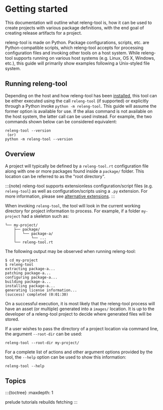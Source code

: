 # Getting started

This documentation will outline what releng-tool is, how it can be used
to create projects with various package definitions, with the end goal
of creating release artifacts for a project.

releng-tool is made on Python. Package configurations, scripts, etc. are
Python-compatible scripts, which releng-tool accepts for processing
configuration files and invoking other tools on a host system. While
releng-tool supports running on various host systems (e.g. Linux, OS X,
Windows, etc.), this guide will primarily show examples following a
Unix-styled file system.

## Running releng-tool

Depending on the host and how releng-tool has been [installed](/install),
this tool can be either executed using the call `releng-tool` (if supported) or
explicitly through a Python invoke `python -m releng-tool`. This guide will
assume the former option is available for use. If the alias command is not
available on the host system, the latter call can be used instead. For example,
the two commands shown below can be considered equivalent:

```text
releng-tool --version
 (or)
python -m releng-tool --version
```

## Overview

A project will typically be defined by a `releng-tool.rt` configuration
file along with one or more packages found inside a `package/` folder.
This location can be referred to as the "root directory".

:::{note}
releng-tool supports extensionless configuration/script files (e.g.
`releng-tool`) as well as configuration/scripts using a `.py` extension.
For more information, please see
[alternative extensions](/guides/tips/alternative-extensions).
:::

When invoking `releng-tool`, the tool will look in the current working
directory for project information to process. For example, if a folder
`my-project` had a skeleton such as:

```
└── my-project/
    ├── package/
    │   └── package-a/
    │       └── ...
    └── releng-tool.rt
```

The following output may be observed when running releng-tool:

```shell-session
$ cd my-project
$ releng-tool
extracting package-a...
patching package-a...
configuring package-a...
building package-a...
installing package-a...
generating license information...
(success) completed (0:01:30)
```

On a successful execution, it is most likely that the releng-tool process
will have an asset (or multiple) generated into a `images/` location. It is
up to the developer of a releng-tool project to decide where generated
files will be stored.

If a user wishes to pass the directory of a project location via command line,
the argument `--root-dir` can be used:

```shell
releng-tool --root-dir my-project/
```

For a complete list of actions and other argument options provided by the tool,
the `--help` option can be used to show this information:

```shell
releng-tool --help
```

## Topics

:::{toctree}
:maxdepth: 1

prelude
tutorials
rebuilds
fetching
:::
